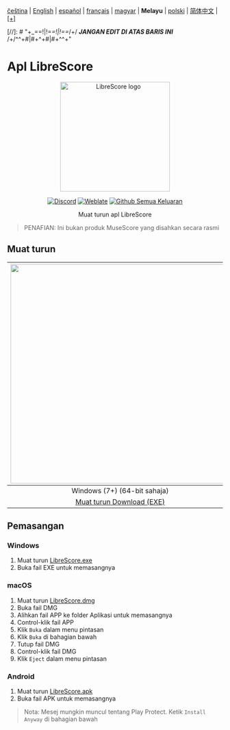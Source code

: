 <div dir="ltr" align="left">

‎[čeština](/docs/cs/PŘEČTĚTEMĚ.md) | ‎[English](/docs/en/README.md) | ‎[español](/docs/es/LÉAME.md) | ‎[français](/docs/fr/LISEZMOI.md) | ‎[magyar](/docs/hu/OLVASSAEL.md) | ‎**Melayu** | ‎[polski](/docs/pl/PRZECZYTAJMNIE.md) | ‎[简体中文](/docs/zh-Hans/自述文件.md) | ‎[[+]](https://librescore.ddns.net/projects/librescore/docs)

[//]: # "\+\_==!|!=_=!|!==_/+/ ***JANGAN EDIT DI ATAS BARIS INI*** /+/^^+#|#+^+#|#+^^\+\"

# Apl LibreScore

<div align="center">

<img src="https://github.com/LibreScore/dl-musescore/raw/master/images/logo.png" width="256" alt="LibreScore logo">

[![Discord](https://img.shields.io/discord/774491656643674122?color=5865F2&label=&labelColor=555555&logo=discord&logoColor=FFFFFF)](https://discord.gg/DKu7cUZ4XQ) [![Weblate](https://librescore.ddns.net/widgets/librescore/-/app-librescore/svg-badge.svg)](https://librescore.ddns.net/engage/librescore) [![Github Semua Keluaran](https://img.shields.io/github/downloads/LibreScore/app-librescore/total.svg?label=Muat+turun)](https://github.com/LibreScore/app-librescore/releases/latest)

Muat turun apl LibreScore

</div>

> PENAFIAN: Ini bukan produk MuseScore yang disahkan secara rasmi

## Muat turun

| <img src="https://upload.wikimedia.org/wikipedia/commons/e/e2/Windows_logo_and_wordmark_-_2021.svg" width="512"> | <img src="https://upload.wikimedia.org/wikipedia/commons/2/21/MacOS_wordmark_%282017%29.svg" width="512"> |   <img src="https://upload.wikimedia.org/wikipedia/commons/3/31/Android_robot_head.svg" width="512">   |
| :--------------------------------------------------------------------------------------------------------------: | :-------------------------------------------------------------------------------------------------------: | :----------------------------------------------------------------------------------------------------: |
|                                            Windows (7+) (64-bit sahaja)                                            |                                        macOS (10.11+) (Rosetta 2)                                         |                                             Android (6.0+)                                             |
|      [Muat turun Download (EXE)](https://github.com/LibreScore/app-librescore/releases/latest/download/LibreScore.exe)      |  [Muat turun  (DMG)](https://github.com/LibreScore/app-librescore/releases/latest/download/LibreScore.dmg)   | [Muat turun  (APK)](https://github.com/LibreScore/app-librescore/releases/latest/download/LibreScore.apk) |

## Pemasangan

### Windows

1. Muat turun [LibreScore.exe](https://github.com/LibreScore/app-librescore/releases/latest/download/LibreScore.exe)
2. Buka fail EXE untuk memasangnya

### macOS

1. Muat turun [LibreScore.dmg](https://github.com/LibreScore/app-librescore/releases/latest/download/LibreScore.dmg)
2. Buka fail DMG
3. Alihkan fail APP ke folder Aplikasi untuk memasangnya
4. Control-klik fail APP
5. Klik `Buka` dalam menu pintasan
6. Klik `Buka` di bahagian bawah
7. Tutup fail DMG
8. Control-klik fail DMG
9. Klik `Eject` dalam menu pintasan

### Android

1. Muat turun [LibreScore.apk](https://github.com/LibreScore/app-librescore/releases/latest/download/LibreScore.apk)
2. Buka fail APK untuk memasangnya

> Nota: Mesej mungkin muncul tentang Play Protect. Ketik `Install Anyway` di bahagian bawah

</div>
